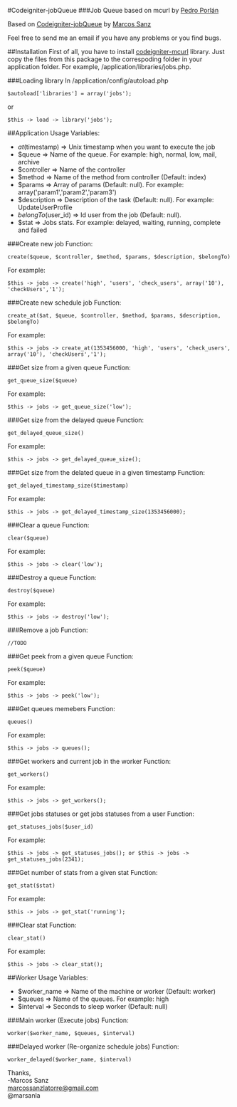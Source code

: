 #Codeigniter-jobQueue
###Job Queue based on mcurl
by [Pedro Porlán](http://pporlan.net)

Based on [Codeigniter-jobQueue](https://github.com/marsanla/Codeigniter-jobQueue) by [Marcos Sanz](http://www.mistersanz.com)

Feel free to send me an email if you have any problems or you find bugs.

##Installation
First of all, you have to install [codeigniter-mcurl](http://github.com/chadhutchins/codeigniter-mcurl) library.
Just copy the files from this package to the correspoding folder in your 
application folder.  For example, /application/libraries/jobs.php.  

###Loading library
In /application/config/autoload.php

    $autoload['libraries'] = array('jobs');

or

    $this -> load -> library('jobs');

##Application Usage 
Variables:
  * $at ($timestamp) => Unix timestamp when you want to execute the job
  * $queue => Name of the queue. For example: high, normal, low, mail, archive
  * $controller => Name of the controller 
  * $method => Name of the method from controller (Default: index)
  * $params => Array of params (Default: null). For example: array('param1','param2','param3')
  * $description => Description of the task (Default: null). For example: UpdateUserProfile
  * $belongTo ($user_id) => Id user from the job (Default: null).
  * $stat => Jobs stats. For example: delayed, waiting, running, complete and failed

###Create new job
Function:

    create($queue, $controller, $method, $params, $description, $belongTo)
   
For example:

    $this -> jobs -> create('high', 'users', 'check_users', array('10'), 'checkUsers','1');

###Create new  schedule job
Function:

    create_at($at, $queue, $controller, $method, $params, $description, $belongTo)
   
For example:

    $this -> jobs -> create_at(1353456000, 'high', 'users', 'check_users', array('10'), 'checkUsers','1');

###Get size from a given queue
Function:

    get_queue_size($queue)
   
For example:

    $this -> jobs -> get_queue_size('low');

###Get size from the delayed queue
Function:

    get_delayed_queue_size()
   
For example:

    $this -> jobs -> get_delayed_queue_size();

###Get size from the delated queue in a given timestamp
Function:

    get_delayed_timestamp_size($timestamp)
   
For example:

    $this -> jobs -> get_delayed_timestamp_size(1353456000);

###Clear a queue
Function:

    clear($queue)
   
For example:

    $this -> jobs -> clear('low');

###Destroy a queue
Function:

    destroy($queue)
   
For example:

    $this -> jobs -> destroy('low');

###Remove a job
Function:

    //TODO


###Get peek from a given queue
Function:

    peek($queue)
   
For example:

    $this -> jobs -> peek('low');

###Get queues memebers
Function:

    queues()
   
For example:

    $this -> jobs -> queues();

###Get workers and current job in the worker
Function:

    get_workers()
   
For example:

    $this -> jobs -> get_workers();

###Get jobs statuses or get jobs statuses from a user
Function:

    get_statuses_jobs($user_id)
   
For example:

    $this -> jobs -> get_statuses_jobs(); or $this -> jobs -> get_statuses_jobs(2341);

###Get number of stats from a given stat
Function:

    get_stat($stat)
   
For example:

    $this -> jobs -> get_stat('running');

###Clear stat
Function:

    clear_stat()
   
For example:

    $this -> jobs -> clear_stat();

##Worker Usage
Variables:
  * $worker_name => Name of the machine or worker (Default: worker)
  * $queues => Name of the queues. For example: high
  * $interval => Seconds to sleep worker (Default: null)

###Main worker (Execute jobs)
Function:

    worker($worker_name, $queues, $interval)

###Delayed worker (Re-organize schedule jobs)
Function:

    worker_delayed($worker_name, $interval)



Thanks,  
-Marcos Sanz  
 marcossanzlatorre@gmail.com  
 @marsanla
